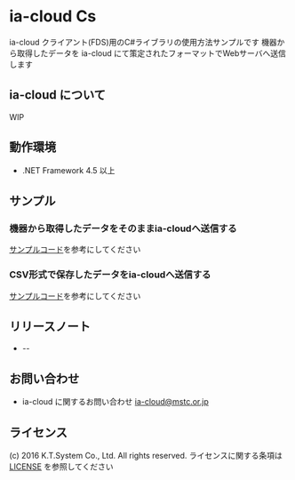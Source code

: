 # ia-cloud Cs

ia-cloud クライアント(FDS)用のC#ライブラリの使用方法サンプルです
機器から取得したデータを ia-cloud にて策定されたフォーマットでWebサーバへ送信します

## ia-cloud について
WIP

## 動作環境
+ .NET Framework 4.5 以上

## サンプル

### 機器から取得したデータをそのままia-cloudへ送信する
[サンプルコード](./IaCloudCsSample/IaCloudCsSample/Program.cs#L15-L46)を参考にしてください

### CSV形式で保存したデータをia-cloudへ送信する
[サンプルコード](IaCloudCsSample/IaCloudCsSample/CsvSample.cs#L17-L57)を参考にしてください

## リリースノート
+ --

## お問い合わせ
+ ia-cloud に関するお問い合わせ ia-cloud@mstc.or.jp

## ライセンス
(c) 2016 K.T.System Co., Ltd. All rights reserved.
ライセンスに関する条項は [LICENSE](./LICENSE) を参照してください